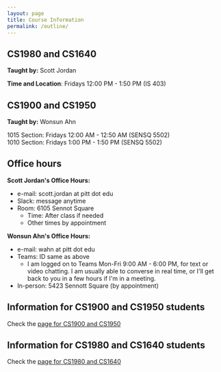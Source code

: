 ```yaml
---
layout: page
title: Course Information
permalink: /outline/
---
```



## CS1980 and CS1640

**Taught by:** Scott Jordan

**Time and Location**: Fridays 12:00 PM - 1:50 PM (IS 403)


## CS1900 and CS1950

**Taught by:** Wonsun Ahn

1015 Section: Fridays 12:00 AM - 12:50 AM (SENSQ 5502)  
1010 Section: Fridays 1:00 PM - 1:50 PM (SENSQ 5502)

## Office hours

**Scott Jordan's Office Hours:**
  * e-mail: scott.jordan at pitt dot edu
  * Slack: message anytime 
  * Room: 6105 Sennot Square
    - Time: After class if needed
    - Other times by appointment

**Wonsun Ahn's Office Hours:**

  * e-mail: wahn at pitt dot edu
  * Teams: ID same as above
    - I am logged on to Teams Mon-Fri 9:00 AM - 6:00 PM, for text or video chatting. I am usually able to converse in real time, or I'll get back to you in a few hours if I'm in a meeting.
  * In-person: 5423 Sennott Square (by appointment)

## Information for CS1900 and CS1950 students

Check the [page for CS1900 and CS1950]({{site.baseurl}}/CS1900_1950)

## Information for CS1980 and CS1640 students

Check the [page for CS1980 and CS1640]({{site.baseurl}}/CS1980_1640)
